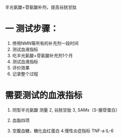 
半光氨酸+苷氨酸补剂，提高谷胱甘肽

# 一 测试步骤：
1. 停用NMN等所有的补充剂一段时间  
2. 测试血液指标  
3. 吃半光氨酸+苷氨酸补充剂1个月  
4. 测试血液指标  
5. 评价效果  
6. 记录整个过程  

# 需要测试的血液指标
1. 同型半光氨酸 测量
2, 谷胱甘肽
3, SAMs（S-腺苷蛋白）

2. 血脂四项
3. 空腹血糖，糖化血红蛋白
4.慢性炎症指标 
  TNF-a 
  IL-6

